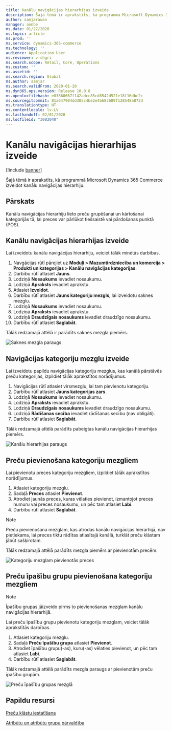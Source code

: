 ```yaml
---
title: Kanālu navigācijas hierarhijas izveide
description: Šajā tēmā ir aprakstīts, kā programmā Microsoft Dynamics 365 Commerce izveidot kanālu navigācijas hierarhiju.
author: samjarawan
manager: annbe
ms.date: 01/27/2020
ms.topic: article
ms.prod: ''
ms.service: dynamics-365-commerce
ms.technology: ''
audience: Application User
ms.reviewer: v-chgri
ms.search.scope: Retail, Core, Operations
ms.custom: ''
ms.assetid: ''
ms.search.region: Global
ms.author: samjar
ms.search.validFrom: 2020-01-20
ms.dyn365.ops.version: Release 10.0.8
ms.openlocfilehash: e83860667f142adcc85cd8542d521e18f16dbc2c
ms.sourcegitcommit: 81a647904dd305c4be2e4b683689f128548a872d
ms.translationtype: HT
ms.contentlocale: lv-LV
ms.lasthandoff: 02/01/2020
ms.locfileid: "3002040"
---
```

# <a name="create-a-channel-navigation-hierarchy"></a>Kanālu navigācijas hierarhijas izveide


[!include [banner](includes/banner.md)]

Šajā tēmā ir aprakstīts, kā programmā Microsoft Dynamics 365 Commerce izveidot kanālu navigācijas hierarhiju.

## <a name="overview"></a>Pārskats

Kanālu navigācijas hierarhiju lieto preču grupēšanai un kārtošanai kategorijās tā, lai preces var pārlūkot tiešsaistē vai pārdošanas punktā (POS).

## <a name="create-a-channel-navigation-hierarchy"></a>Kanālu navigācijas hierarhijas izveide

Lai izveidotu kanālu navigācijas hierarhiju, veiciet tālāk minētās darbības.

1. Navgācijas rūtī pārejiet uz **Moduļi \> Mazumtirdzniecība un komercija \> Produkti un kategorijas \> Kanālu navigācijas kategorijas**.
1. Darbību rūtī atlasiet **Jauns**.
1. Lodziņā **Nosaukums** ievadiet nosaukumu.
1. Lodziņā **Apraksts** ievadiet aprakstu.
1. Atlasiet **Izveidot**.
1. Darbību rūtī atlasiet **Jauns kategoriju mezgls**, lai izveidotu saknes mezglu.
1. Lodziņā **Nosaukums** ievadiet nosaukumu.
1. Lodziņā **Apraksts** ievadiet aprakstu.
1. Lodziņā **Draudzīgais nosaukums** ievadiet draudzīgo nosaukumu.
1. Darbību rūtī atlasiet **Saglabāt**.

Tālāk redzamajā attēlā ir parādīts saknes mezgla piemērs.

![Saknes mezgla paraugs](media/create-channel-hierarchy-1.png)

## <a name="create-navigation-category-nodes"></a>Navigācijas kategoriju mezglu izveide

Lai izveidotu papildu navigācijas kategoriju mezglus, kas kanālā pārstāvēs preču kategorijas, izpildiet tālāk aprakstītos norādījumus.

1. Navigācijas rūtī atlasiet virsmezglu, lai tam pievienotu kategoriju.
1. Darbību rūtī atlasiet **Jauns kategorijas zars**.
1. Lodziņā **Nosaukums** ievadiet nosaukumu.
1. Lodziņā **Apraksts** ievadiet aprakstu.
1. Lodziņā **Draudzīgais nosaukums** ievadiet draudzīgo nosaukumu.
1. Lodziņā **Rādīšanas secība** ievadiet rādīšanas secību (nav obligāti).
1. Darbību rūtī atlasiet **Saglabāt**.

Tālāk redzamajā attēlā parādīts pabeigtas kanālu navigācijas hierarhijas piemērs.

![Kanālu hierarhijas paraugs](media/create-channel-hierarchy-2.png)

## <a name="add-products-to-category-nodes"></a>Preču pievienošana kategoriju mezgliem

Lai pievienotu preces kategoriju mezgliem, izpildiet tālāk aprakstītos norādījumus.

1. Atlasiet kategoriju mezglu.
1. Sadaļā **Preces** atlasiet **Pievienot**.
1. Atrodiet jaunās preces, kuras vēlaties pievienot, izmantojot preces numuru vai preces nosaukumu, un pēc tam atlasiet **Labi**.
1. Darbību rūtī atlasiet **Saglabāt**.

> [!NOTE]
> Preču pievienošana mezglam, kas atrodas kanālu navigācijas hierarhijā, nav pietiekama, lai preces tiktu rādītas atlasītajā kanālā, turklāt preču klāstam jābūt sašķirotam.

Tālāk redzamajā attēlā parādīts mezgla piemērs ar pievienotām precēm.

![Kategoriju mezglam pievienotās preces](media/create-channel-hierarchy-3.png)

## <a name="add-product-attribute-groups-to-category-nodes"></a>Preču īpašību grupu pievienošana kategoriju mezgliem

> [!NOTE]
> Īpašību grupas jāizveido pirms to pievienošanas mezglam kanālu navigācijas hierarhijā.

Lai preču īpašību grupu pievienotu kategoriju mezglam, veiciet tālāk aprakstītās darbības.

1. Atlasiet kategoriju mezglu.
1. Sadaļā **Preču īpašību grupa** atlasiet **Pievienot**.
1. Atrodiet īpašību grupu(-as), kuru(-as) vēlaties pievienot, un pēc tam atlasiet **Labi**.
1. Darbību rūtī atlasiet **Saglabāt**.

Tālāk redzamajā attēlā parādīts mezgla paraugs ar pievienotām preču īpašību grupām.

![Preču īpašību grupas mezglā](media/create-channel-hierarchy-4.png)

## <a name="additional-resources"></a>Papildu resursi

[Preču klāstu iestatīšana](set-up-assortments.md)

[Atribūtu un atribūtu grupu pārvaldība](attribute-attributegroups-lifecycle.md)
